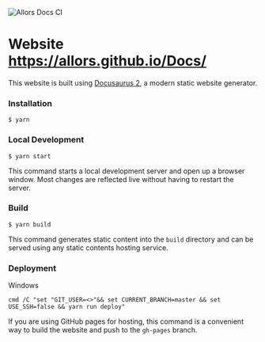 ![Allors Docs CI](https://github.com/Allors/Docs/workflows/Allors%20Docs%20CI/badge.svg)

# Website https://allors.github.io/Docs/

This website is built using [Docusaurus 2](https://v2.docusaurus.io/), a modern static website generator.

### Installation

```
$ yarn
```

### Local Development

```
$ yarn start
```

This command starts a local development server and open up a browser window. Most changes are reflected live without having to restart the server.

### Build

```
$ yarn build
```

This command generates static content into the `build` directory and can be served using any static contents hosting service.

### Deployment

Windows

```
cmd /C "set "GIT_USER=<>"&& set CURRENT_BRANCH=master && set USE_SSH=false && yarn run deploy"
```

If you are using GitHub pages for hosting, this command is a convenient way to build the website and push to the `gh-pages` branch.
